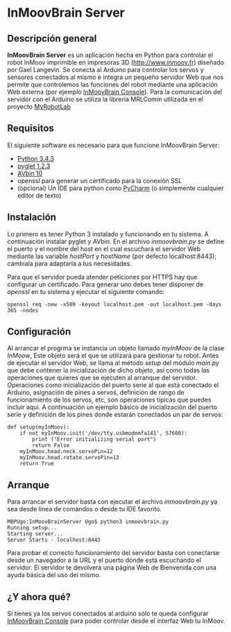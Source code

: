 # InMoovBrain Server

## Descripción general

**InMoovBrain Server** es un aplicación hecha en Python para controlar el robot InMoov imprimible en impresoras 3D (http://www.inmoov.fr) diseñado por Gael Langevin. Se conecta al Arduino para controlar los servos y sensores conectados al mismo e integra un pequeño servidor Web que nos permite que controlemos las funciones del robot mediante una aplicación Web externa (por ejemplo [InMoovBrain Console](https://github.com/negum/inmoovbrainconsole)). Para la comunicación del servidor con el Arduino se utiliza la librería MRLComm utilizada en el proyecto [MyRobotLab](http://www.myrobotlab.org)

## Requisitos
El siguiente software es necesario para que funcione InMoovBrain Server:

* [Python 3.4.3](https://www.python.org/downloads/release/python-343/)
* [pyglet 1.2.3](https://bitbucket.org/pyglet/pyglet/wiki/Download)
* [AVbin 10](http://avbin.github.io/AVbin/Download.html)
* openssl para generar un certificado para la conexión SSL
* (opcional) Un IDE para python como [PyCharm](https://www.jetbrains.com/pycharm/download/) (o simplemente cualquier editor de texto)


## Instalación
Lo primero es tener Python 3 instalado y funcionando en tu sistema. A continuación instalar pyglet y AVbin. En el archivo _inmoovbrain.py_ se define el puerto y el nombre del host en el cual escuchará el servidor Web mediante las variable _hostPort_ y _hostName_ (por defecto localhost:8443); cambiala para adaptarla a tus necesidades.

Para que el servidor pueda atender peticiones por HTTPS hay que configurar un certificado. Para generar uno debes tener disponer de _openssl_ en tu sistema y ejecutar el siguiente comando:

```
openssl req -new -x509 -keyout localhost.pem -out localhost.pem -days 365 -nodes
```

## Configuración
Al arrancar el progrma se instancia un objeto llamado _myInMoov_ de la clase _InMoow_, Este objeto será el que se utilizará para gestionar tu robot. Antes de ejecutar el servidor Web, se llama al método _setup_ del módulo _main.py_ que debe contener la inicialización de dicho objeto, así como todas las operaciones que quieres que se ejecuten al arranque del servidor. Operaciones como inicialización del puerto serie al que está conectado el Arduino, asignación de pines a servos, definición de rango de funcionamiento de los servos, etc, son operaciones típicas que puedes incluir aqui. A continuación un ejemplo básico de inicialización del puerto serie y definición de los pines donde estarán conectados un par de servos:

```
def setup(myInMoov):
    if not myInMoov.init('/dev/tty.usbmodemfa141', 57600):
        print ("Error initializing serial port")
        return False
    myInMoov.head.neck.servoPin=12
    myInMoov.head.rotate.servoPin=13
    return True
```


## Arranque
Para arrancar el servidor basta con ejecutar el archivo _inmoovbrain.py_ ya sea desde línea de comandos o desde tu IDE favorito. 

```
MBPUgo:InMoovBrainServer Ugo$ python3 inmoovbrain.py
Running setup...
Starting server...
Server Starts - localhost:8443
```

Para probar el correcto funcionamiento del servidor basta con conectarse desde un navegador a la URL y el puerto dónde está escuchando el servidor. El servidor te devolverá una página Web de Bienvenida con una ayuda básica del uso del mismo. 


## ¿Y ahora qué?
Si tienes ya los servos conectados al arduino sólo te queda configurar [InMoovBrain Console](https://github.com/negum/inmoovbrainconsole) para poder controlar desde el interfaz Web tu InMoov.